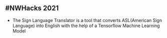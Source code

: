 #NWHacks 2021
------------------------
- The Sign Language Translator is a tool that converts ASL(American Sign Language) into English with the help of a Tensorflow Machine Learning Model
